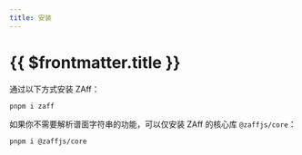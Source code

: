 ```yaml
---
title: 安装
---
```


# {{ $frontmatter.title }}

通过以下方式安装 ZAff：

```bash
pnpm i zaff
```

如果你不需要解析谱面字符串的功能，可以仅安装 ZAff 的核心库 `@zaffjs/core`：

```bash
pnpm i @zaffjs/core
```
